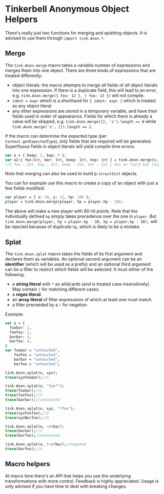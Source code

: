 # Tinkerbell Anonymous Object Helpers

There's really just two functions for merging and splatting objects. It is advised to use them through `import tink.Anon.*`.

## Merge

The `tink.Anon.merge` macro takes a variable number of expressions and merges them into one object. There are three kinds of expressions that are treated differently:

- object literals: the macro attempts to merge *all* fields of *all* object literals into one expression. If there is a duplicate field, this will lead to an error, e.g. `tink.Anon.merge({ foo: 12 }, { foo: 13 })` will not compile.
- `ident = expr` which is a shorthand for `{ ident: expr }` which is treated as any object literal
- any other expressions are stored in a temporary variable, and have their fields used in order of appearance. Fields for which there is already a value will be skipped, e.g. `tink.Anon.merge([], 's').length == 0` while `tink.Anon.merge('s', []).length == 1`.

If the macro can determine the expected type (per `Context.getExpectedType`), only fields that are required will be generated. Superfluous fields in object literals will yield compile time errors:

```haxe
var o = { beep: 5, bop: 4 };
var o2:{ foo:Int, bar: Int, beep: Int, bop: Int } = tink.Anon.merge(o, foo = 3, baz = 5);
//{ foo : Int, bop : Int, beep : Int, bar : Int } has no field baz (Suggestion: bar)
```

Note that merging can also be used to build `@:structInit` objects.

You can for example use this macro to create a copy of an object with just a few fields modified:

```haxe
var player = { x: 10, y: 12, hp: 100 };
player = tink.Anon.merge(player, hp = player.hp - 20);
```

The above will make a new player with 80 hit points. Note that the individually defined `hp` simply takes precedence over the one in `player`. But `tink.Anon.merge(player, hp = player.hp - 20, hp = player.hp - 30);` will be rejected because of duplicate `hp`, which is likely to be a mistake.

## Splat

The `tink.Anon.splat` macro takes the fields of its first argument and declares them as variables. An optional second argument can be an **identifier** (which will be used as a prefix) and an optional third argument can be a filter to restrict which fields will be selected. It must either of the following:
- a **string literal** with `*` as wildcards (and is treated case insensitively). May contain `|` for matching different cases.
- a **regex literal**. 
- an **array literal** of filter expressions of which at least one must match.
- a filter preceeded by a `!` for negation

Example:

```haxe
var o = {
  foobar: 1,
  foofoo: 2,
  barbar: 3,
  barfoo: 4,
}
var foobar = "untouched",
    foofoo = "untouched",
    barbar = "untouched",
    barfoo = "untouched";

tink.Anon.splat(o, xyz);
trace(xyzFoobar);//1

tink.Anon.splat(o, "foo*");
trace(foobar);//1
trace(foofoo);//3
trace(barbar);//untouched

tink.Anon.splat(o, xyz, "*foo");
trace(xyzFoofoo);//2
trace(xyzBarfoo);//4

tink.Anon.splat(o, ~/rba/);
trace(barbar);//3
trace(barfoo);//untouched

tink.Anon.splat(o, !~/rba/);//negated
trace(barfoo);//4
```

## Macro helpers

At macro time there's an API that helps you use the underlying transformations with more control. Feedback is highly appreciated. Usage is only advised if you have time to deal with breaking changes.

